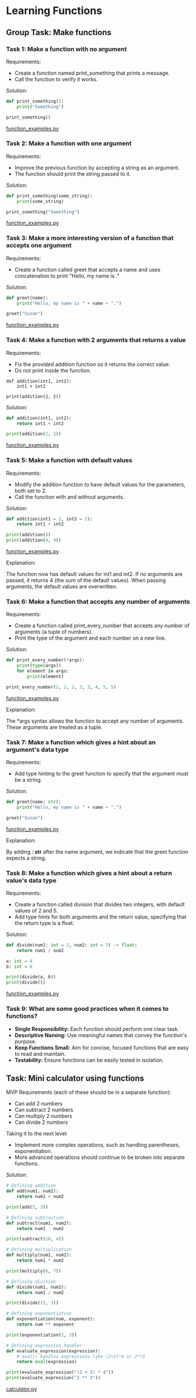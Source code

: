 # Learning Functions

## Group Task: Make functions

### Task 1: Make a function with no argument
Requirements:

* Create a function named print_something that prints a message.
* Call the function to verify it works.

Solution:

```python
def print_something():
    print("Something")

print_something()
```
[function_examples.py](function_examples.py)

### Task 2: Make a function with one argument

Requirements:

* Improve the previous function by accepting a string as an argument.
* The function should print the string passed to it.

Solution:

```python
def print_something(some_string):
    print(some_string)

print_something("Something")
```
[function_examples.py](function_examples.py)

### Task 3: Make a more interesting version of a function that accepts one argument

Requirements:

* Create a function called greet that accepts a name and uses concatenation to print "Hello, my name is <name>."

Solution:

```python
def greet(name):
    print("Hello, my name is " + name + ".")

greet("Susan")
```
[function_examples.py](function_examples.py)

### Task 4: Make a function with 2 arguments that returns a value

Requirements:

* Fix the provided addition function so it returns the correct value.
* Do not print inside the function.

```
def addition(int1, int2):
    int1 + int2

print(addition(2, 2))
```

Solution:

```python
def addition(int1, int2):
    return int1 + int2

print(addition(2, 2))
```
[function_examples.py](function_examples.py)

### Task 5: Make a function with default values

Requirements:

* Modify the addition function to have default values for the parameters, both set to 2.
* Call the function with and without arguments.

Solution:
```python
def addition(int1 = 2, int2 = 2):
    return int1 + int2

print(addition())
print(addition(4, 4))
```
[function_examples.py](function_examples.py)

Explanation:

The function now has default values for int1 and int2. If no arguments are passed, 
it returns 4 (the sum of the default values). When passing arguments, the default values are overwritten.

### Task 6: Make a function that accepts any number of arguments

Requirements:

* Create a function called print_every_number that accepts any number of arguments (a tuple of numbers).
* Print the type of the argument and each number on a new line.

Solution:

```python
def print_every_number(*args):
    print(type(args))
    for element in args:
        print(element)

print_every_number(1, 2, 2, 3, 3, 4, 5, 5)
```
[function_examples.py](function_examples.py)

Explanation:

The *args syntax allows the function to accept any number of arguments. These arguments are treated as a tuple.

### Task 7: Make a function which gives a hint about an argument's data type

Requirements:

* Add type hinting to the greet function to specify that the argument must be a string.

Solution:

```python
def greet(name: str):
    print("Hello, my name is " + name + ".")

greet("Susan")
```
[function_examples.py](function_examples.py)

Explanation:

By adding **: str** after the name argument, we indicate that the greet function expects a string.

### Task 8: Make a function which gives a hint about a return value's data type

Requirements:

* Create a function called division that divides two integers, with default values of 2 and 5.
* Add type hints for both arguments and the return value, specifying that the return type is a float.

Solution:
```python
def divide(num1: int = 2, num2: int = 5) -> float:
    return num1 / num2

a: int = 4
b: int = 6

print(divide(a, b))
print(divide())
```
[function_examples.py](function_examples.py)
### Task 9: What are some good practices when it comes to functions?

* **Single Responsibility:** Each function should perform one clear task.
* **Descriptive Naming:** Use meaningful names that convey the function's purpose.
* **Keep Functions Small:** Aim for concise, focused functions that are easy to read and maintain.
* **Testability:** Ensure functions can be easily tested in isolation.

## Task: Mini calculator using functions

MVP Requirements (each of these should be in a separate function): 

* Can add 2 numbers 
* Can subtract 2 numbers 
* Can multiply 2 numbers 
* Can divide 2 numbers 

Taking it to the next level: 

* Implement more complex operations, such as handling parentheses, exponentiation.
* More advanced operations should continue to be broken into separate functions.

Solution:

```python
# Defining addition
def add(num1, num2):
    return num1 + num2

print(add(5, 3))

# Defining subtraction
def subtract(num1, num2):
    return num1 - num2

print(subtract(10, 4))

# Defining multiplication
def multiply(num1, num2):
    return num1 * num2

print(multiply(6, 7))

# Defining division
def divide(num1, num2):
    return num1 / num2

print(divide(15, 3))

# Defining exponentiation
def exponentiation(num, exponent):
    return num ** exponent

print(exponentiation(2, 3))

# Defining expression handler
def evaluate_expression(expression):
    # eval() handles expressions like (2+3)*4 or 2**3
    return eval(expression)

print(evaluate_expression("(2 + 3) * 4"))
print(evaluate_expression("2 ** 3"))
```
[calculator.py](calculator.py)

